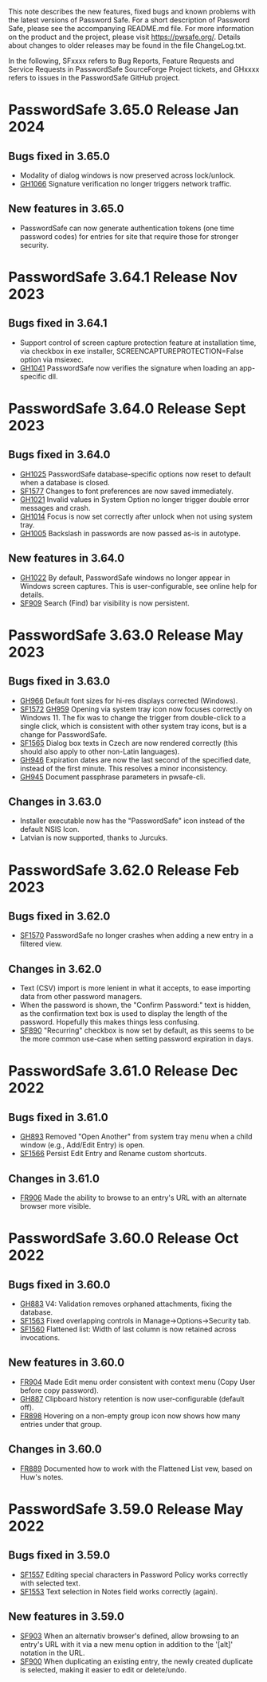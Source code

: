 This note describes the new features, fixed bugs and known problems with the latest versions of Password Safe. For a short description of
Password Safe, please see the accompanying README.md file. For more information on the product and the project, please visit
https://pwsafe.org/. Details about changes to older releases may be found in the file ChangeLog.txt.

In the following, SFxxxx refers to Bug Reports, Feature Requests and Service Requests in PasswordSafe SourceForge Project tickets, and GHxxxx refers to issues in the PasswordSafe GitHub project.

PasswordSafe 3.65.0 Release Jan 2024
====================================

Bugs fixed in 3.65.0
--------------------

* Modality of dialog windows is now preserved across lock/unlock.
* [GH1066](https://github.com/pwsafe/pwsafe/issues/1066) Signature verification no longer triggers network traffic.


New features in 3.65.0
----------------------
* PasswordSafe can now generate authentication tokens (one time password codes) for entries for site that require those for stronger security.


PasswordSafe 3.64.1 Release Nov 2023
====================================

Bugs fixed in 3.64.1
--------------------

* Support control of screen capture protection feature at installation time, via checkbox in exe installer, SCREENCAPTUREPROTECTION=False option via msiexec.
* [GH1041](https://github.com/pwsafe/pwsafe/issues/1041) PasswordSafe now verifies the signature when loading an app-specific dll.


PasswordSafe 3.64.0 Release Sept 2023
=====================================

Bugs fixed in 3.64.0
--------------------

* [GH1025](https://github.com/pwsafe/pwsafe/issues/1025) PasswordSafe database-specific options now reset to default when a database is closed.
* [SF1577](https://sourceforge.net/p/passwordsafe/bugs/1577/) Changes to font preferences are now saved immediately.
* [GH1021](https://github.com/pwsafe/pwsafe/issues/1021) Invalid values in System Option no longer trigger double error messages and crash.
* [GH1014](https://github.com/pwsafe/pwsafe/issues/1014) Focus is now set correctly after unlock when not using system tray.
* [GH1005](https://github.com/pwsafe/pwsafe/issues/1005) Backslash in passwords are now passed as-is in autotype.

New features in 3.64.0
----------------------
* [GH1022](https://github.com/pwsafe/pwsafe/issues/1022) By default, PasswordSafe windows no longer appear in Windows screen captures. This is user-configurable, see online help for details.
* [SF909](https://sourceforge.net/p/passwordsafe/feature-requests/909/) Search (Find) bar visibility is now persistent.

PasswordSafe 3.63.0 Release May 2023
====================================

Bugs fixed in 3.63.0
--------------------
* [GH966](https://github.com/pwsafe/pwsafe/issues/966) Default font sizes for hi-res displays corrected (Windows).
* [SF1572](https://sourceforge.net/p/passwordsafe/bugs/1572/) [GH959](https://github.com/pwsafe/pwsafe/issues/959) Opening via system tray icon now focuses correctly on Windows 11. The fix was to change the trigger from double-click to a single click, which is consistent with other system tray icons, but is a change for PasswordSafe.
* [SF1565](https://sourceforge.net/p/passwordsafe/bugs/1565/) Dialog box texts in Czech are now rendered correctly (this should also apply to other non-Latin languages).
* [GH946](https://github.com/pwsafe/pwsafe/issues/946) Expiration dates are now the last second of the specified date, instead of the first minute. This resolves a minor inconsistency.
* [GH945](https://github.com/pwsafe/pwsafe/issues/945) Document passphrase parameters in pwsafe-cli.

Changes in 3.63.0
-----------------
* Installer executable now has the "PasswordSafe" icon instead of the default NSIS Icon.
* Latvian is now supported, thanks to Jurcuks.

PasswordSafe 3.62.0 Release Feb 2023
====================================

Bugs fixed in 3.62.0
--------------------
* [SF1570](https://sourceforge.net/p/passwordsafe/bugs/1570/) PasswordSafe no longer crashes when adding a new entry in a filtered view.

Changes in 3.62.0
-----------------
* Text (CSV) import is more lenient in what it accepts, to ease importing data from other password managers.
* When the password is shown, the "Confirm Password:" text is hidden, as the confirmation text
box is used to display the length of the password. Hopefully this makes things less confusing.
* [SF890](https://sourceforge.net/p/passwordsafe/feature-requests/890/) "Recurring" checkbox is now set by default, as this seems to be the more common use-case when setting password expiration in days.

PasswordSafe 3.61.0 Release Dec 2022
====================================

Bugs fixed in 3.61.0
--------------------
* [GH893](https://github.com/pwsafe/pwsafe/issues/893) Removed "Open Another" from system tray menu when a child window (e.g., Add/Edit Entry) is open.
* [SF1566](https://sourceforge.net/p/passwordsafe/bugs/1566/)  Persist Edit Entry and Rename custom shortcuts.

Changes in 3.61.0
-----------------
* [FR906](https://sourceforge.net/p/passwordsafe/feature-requests/906/) Made the ability to browse to an entry's URL with an alternate browser more visible.

PasswordSafe 3.60.0 Release Oct 2022
====================================

Bugs fixed in 3.60.0
--------------------
* [GH883](https://github.com/pwsafe/pwsafe/issues/883) V4: Validation removes orphaned attachments, fixing the database.
* [SF1563](https://sourceforge.net/p/passwordsafe/bugs/1563/) Fixed overlapping controls in Manage->Options->Security tab.
* [SF1560](https://sourceforge.net/p/passwordsafe/bugs/1560/) Flattened list: Width of last column is now retained across invocations.

New features in 3.60.0
----------------------
* [FR904](https://sourceforge.net/p/passwordsafe/feature-requests/904/) Made Edit menu order consistent with context menu (Copy User before copy password).
* [GH887](https://github.com/pwsafe/pwsafe/issues/887) Clipboard history retention is now user-configurable (default off).
* [FR898](https://sourceforge.net/p/passwordsafe/feature-requests/898/) Hovering on a non-empty group icon now shows how many entries under that group.

Changes in 3.60.0
-----------------
* [FR889](https://sourceforge.net/p/passwordsafe/feature-requests/889/) Documented how to work with the Flattened List vew, based on Huw's notes.

PasswordSafe 3.59.0 Release May 2022
====================================

Bugs fixed in 3.59.0
--------------------
* [SF1557](https://sourceforge.net/p/passwordsafe/bugs/1557/) Editing special characters in Password Policy works correctly with selected text.
* [SF1553](https://sourceforge.net/p/passwordsafe/bugs/1553/) Text selection in Notes field works correctly (again).

New features in 3.59.0
----------------------
* [SF903](https://sourceforge.net/p/passwordsafe/feature-requests/903/) When an alternativ browser's defined, allow browsing to an entry's URL with it via a new menu option
in addition to the '[alt]' notation in the URL.
* [SF900](https://sourceforge.net/p/passwordsafe/feature-requests/900/) When duplicating an existing entry, the newly created duplicate is selected, making it easier to edit or delete/undo.

